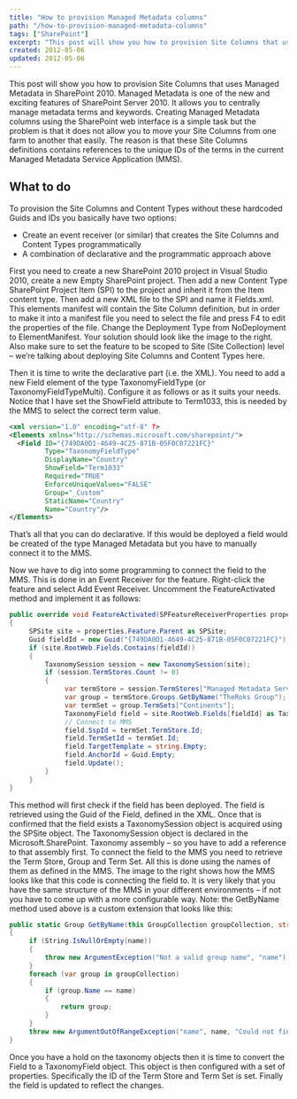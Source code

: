 ```yaml
---
title: "How to provision Managed Metadata columns"
path: "/how-to-provision-managed-metadata-columns"
tags: ["SharePoint"]
excerpt: "This post will show you how to provision Site Columns that uses Managed Metadata in SharePoint 2010. Managed Metadata is one of the new and exciting features of SharePoint Server 2010. It allows you to centrally manage metadata terms and keywords."
created: 2012-05-06
updated: 2012-05-06
---
```


This post will show you how to provision Site Columns that uses Managed Metadata in SharePoint 2010. Managed Metadata is one of the new and exciting features of SharePoint Server 2010. It allows you to centrally manage metadata terms and keywords. Creating Managed Metadata columns using the SharePoint web interface is a simple task but the problem is that it does not allow you to move your Site Columns from one farm to another that easily. The reason is that these Site Columns definitions contains references to the unique IDs of the terms in the current Managed Metadata Service Application (MMS).

## What to do

To provision the Site Columns and Content Types without these hardcoded Guids and IDs you basically have two options:

* Create an event receiver (or similar) that creates the Site Columns and Content Types programmatically
* A combination of declarative and the programmatic approach above

First you need to create a new SharePoint 2010 project in Visual Studio 2010, create a new Empty SharePoint project. Then add a new Content Type SharePoint Project Item (SPI) to the project and inherit it from the Item content type. Then add a new XML file to the SPI and name it Fields.xml. This elements manifest will contain the Site Column definition, but in order to make it into a manifest file you need to select the file and press F4 to edit the properties of the file. Change the Deployment Type from NoDeployment to ElementManifest. Your solution should look like the image to the right. Also make sure to set the feature to be scoped to Site (Site Collection) level – we’re talking about deploying Site Columns and Content Types here.

Then it is time to write the declarative part (i.e. the XML). You need to add a new Field element of the type TaxonomyFieldType (or TaxonomyFieldTypeMulti). Configure it as follows or as it suits your needs. Notice that I have set the ShowField attribute to Term1033, this is needed by the MMS to select the correct term value.

```xml
<xml version="1.0" encoding="utf-8" ?>
<Elements xmlns="http://schemas.microsoft.com/sharepoint/">
  <Field ID="{749DA0D1-4649-4C25-871B-05F0C07221FC}"
         Type="TaxonomyFieldType"
         DisplayName="Country"
         ShowField="Term1033"
         Required="TRUE"
         EnforceUniqueValues="FALSE"
         Group="_Custom"
         StaticName="Country"
         Name="Country"/>
</Elements>
```

That’s all that you can do declarative. If this would be deployed a field would be created of the type Managed Metadata but you have to manually connect it to the MMS.

Now we have to dig into some programming to connect the field to the MMS. This is done in an Event Receiver for the feature. Right-click the feature and select Add Event Receiver. Uncomment the FeatureActivated method and implement it as follows:

```csharp
public override void FeatureActivated(SPFeatureReceiverProperties properties)
{
     SPSite site = properties.Feature.Parent as SPSite;
     Guid fieldId = new Guid("{749DA0D1-4649-4C25-871B-05F0C07221FC}");
     if (site.RootWeb.Fields.Contains(fieldId))
     {
         TaxonomySession session = new TaxonomySession(site);
         if (session.TermStores.Count != 0)
         {
              var termStore = session.TermStores["Managed Metadata Service"];
              var group = termStore.Groups.GetByName("TheRoks Group");
              var termSet = group.TermSets["Continents"];
              TaxonomyField field = site.RootWeb.Fields[fieldId] as TaxonomyField;
              // Connect to MMS
              field.SspId = termSet.TermStore.Id;
              field.TermSetId = termSet.Id;
              field.TargetTemplate = string.Empty;
              field.AnchorId = Guid.Empty;
              field.Update();
         }
     }
}
```

This method will first check if the field has been deployed. The field is retrieved using the Guid of the Field, defined in the XML. Once that is confirmed that the field exists a TaxonomySession object is acquired using the SPSite object. The TaxonomySession object is declared in the Microsoft.SharePoint. Taxonomy assembly – so you have to add a reference to that assembly first. To connect the field to the MMS you need to retrieve the Term Store, Group and Term Set. All this is done using the names of them as defined in the MMS. The image to the right shows how the MMS looks like that this code is connecting the field to. It is very likely that you have the same structure of the MMS in your different environments – if not you have to come up with a more configurable way.
Note: the GetByName method used above is a custom extension that looks like this:

```csharp
public static Group GetByName(this GroupCollection groupCollection, string name)
{
     if (String.IsNullOrEmpty(name))
     {
         throw new ArgumentException("Not a valid group name", "name");
     }
     foreach (var group in groupCollection)
     {
         if (group.Name == name)
         {
             return group;
         }
     }
     throw new ArgumentOutOfRangeException("name", name, "Could not find the group");
}
```

Once you have a hold on the taxonomy objects then it is time to convert the Field to a TaxonomyField object. This object is then configured with a set of properties. Specifically the ID of the Term Store and Term Set is set. Finally the field is updated to reflect the changes.
